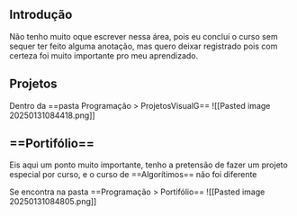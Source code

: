
## Introdução

 Não tenho muito oque escrever nessa área, pois eu concluí o curso sem sequer ter feito alguma anotação, mas quero deixar registrado pois com certeza foi muito importante pro meu aprendizado.

## Projetos

Dentro da ==pasta Programação > ProjetosVisualG==
![[Pasted image 20250131084418.png]]


## ==Portifólio==

  Eis aqui um ponto muito importante, tenho a pretensão de fazer um projeto especial por curso, e o curso de ==Algorítimos== não foi diferente

Se encontra na pasta ==Programação > Portifólio==
![[Pasted image 20250131084805.png]]

 